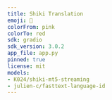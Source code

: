 ```yaml
---
title: Shiki Translation
emoji: 💊
colorFrom: pink
colorTo: red
sdk: gradio
sdk_version: 3.0.2
app_file: app.py
pinned: true
license: mit
models:
- K024/shiki-mt5-streaming
- julien-c/fasttext-language-id
---
```

